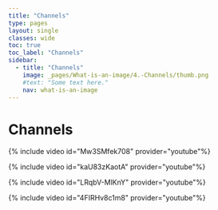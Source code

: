 ```yaml
---
title: "Channels"
type: pages
layout: single
classes: wide
toc: true
toc_label: "Channels"
sidebar:
  - title: "Channels"
    image: _pages/What-is-an-image/4.-Channels/thumb.png
    #text: "Some text here."
    nav: what-is-an-image
---
```


# Channels

{% include video id="Mw3SMfek708" provider="youtube"%}

{% include video id="kaU83zKaotA" provider="youtube"%}

{% include video id="LRqbV-MlKnY" provider="youtube"%}

{% include video id="4FIRHv8c1m8" provider="youtube"%}

